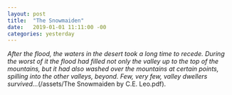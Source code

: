 ```yaml
---
layout: post
title:  "The Snowmaiden"
date:   2019-01-01 11:11:00 -00
categories: yesterday
---
```


*After the flood, the waters in the desert took a long time to recede.  During the worst of it the flood had filled not only the valley up to the top of the mountains, but it had also washed over the mountains at certain points, spilling into the other valleys, beyond.  Few, very few, valley dwellers survived...*<!--more-->(/assets/The Snowmaiden by C.E. Leo.pdf).


